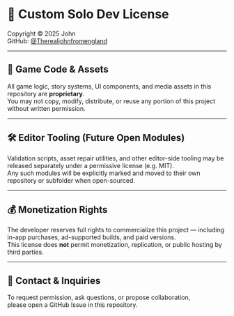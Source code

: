 # 📜 Custom Solo Dev License

Copyright © 2025 John  
GitHub: [@Therealjohnfromengland](https://github.com/Therealjohnfromengland)

---

## 🔐 Game Code & Assets

All game logic, story systems, UI components, and media assets in this repository are **proprietary**.  
You may not copy, modify, distribute, or reuse any portion of this project without written permission.

---

## 🛠️ Editor Tooling (Future Open Modules)

Validation scripts, asset repair utilities, and other editor-side tooling may be released separately under a permissive license (e.g. MIT).  
Any such modules will be explicitly marked and moved to their own repository or subfolder when open-sourced.

---

## 💰 Monetization Rights

The developer reserves full rights to commercialize this project — including in-app purchases, ad-supported builds, and paid versions.  
This license does **not** permit monetization, replication, or public hosting by third parties.

---

## 🔎 Contact & Inquiries

To request permission, ask questions, or propose collaboration,  
please open a GitHub Issue in this repository.

